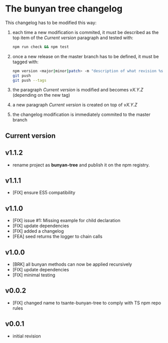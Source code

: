 # The bunyan tree changelog

This changelog has to be modified this way:

1. each time a new modification is commited, it must be described as the top item of the *Current version* paragraph and tested with:

   ```sh
   npm run check && npm test
   ```

2. once a new release on the master branch has to be defined, it must be tagged with:

   ```sh
   npm version <major|minor|patch> -m "description of what revision %s provides"
   git push
   git push --tags
   ```

3. the paragraph *Current version* is modified and becomes *vX.Y.Z* (depending on the new tag)
4. a new paragraph *Current version* is created on top of *vX.Y.Z*
5. the changelog modification is immediately commited to the master branch

## Current version

## v1.1.2

- rename project as __bunyan-tree__ and publish it on the npm registry.

## v1.1.1

- [FIX] ensure ES5 compatibility

## v1.1.0

- [FIX] issue #1: Missing example for child declaration
- [FIX] update dependencies
- [FIX] added a changelog
- [FEA] seed returns the logger to chain calls

## v1.0.0

- [BRK] all bunyan methods can now be applied recursively
- [FIX] update dependencies
- [FIX] minimal testing

## v0.0.2

- [FIX] changed name to tsante-bunyan-tree to comply with TS npm repo rules

## v0.0.1

- initial revision
